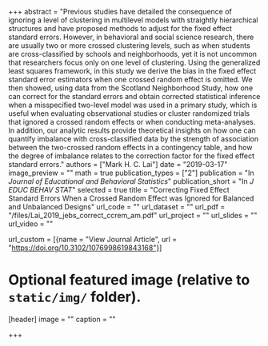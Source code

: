 +++
abstract = "Previous studies have detailed the consequence of ignoring a level of clustering in multilevel models with straightly hierarchical structures and have proposed methods to adjust for the fixed effect standard errors. However, in behavioral and social science research, there are usually two or more crossed clustering levels, such as when students are cross-classified by schools and neighborhoods, yet it is not uncommon that researchers focus only on one level of clustering. Using the generalized least squares framework, in this study we derive the bias in the fixed effect standard error estimators when one crossed random effect is omitted. We then showed, using data from the Scotland Neighborhood Study, how one can correct for the standard errors and obtain corrected statistical inference when a misspecified two-level model was used in a primary study, which is useful when evaluating observational studies or cluster randomized trials that ignored a crossed random effects or when conducting meta-analyses. In addition, our analytic results provide theoretical insights on how one can quantify imbalance with cross-classified data by the strength of association between the two-crossed random effects in a contingency table, and how the degree of imbalance relates to the correction factor for the fixed effect standard errors."
authors = ["Mark H. C. Lai"]
date = "2019-03-17"
image_preview = ""
math = true
publication_types = ["2"]
publication = "In *Journal of Educational and Behavioral Statistics*"
publication_short = "In *J EDUC BEHAV STAT*"
selected = true
title = "Correcting Fixed Effect Standard Errors When a Crossed Random Effect was Ignored for Balanced and Unbalanced Designs"
url_code = ""
url_dataset = ""
url_pdf = "/files/Lai_2019_jebs_correct_ccrem_am.pdf"
url_project = ""
url_slides = ""
url_video = ""

url_custom = [{name = "View Journal Article", url = "https://doi.org/10.3102/1076998619843168"}]

# Optional featured image (relative to `static/img/` folder).
[header]
image = ""
caption = ""

+++


